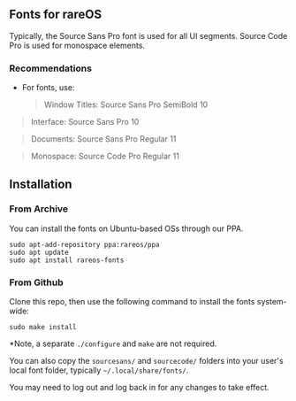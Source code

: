 ## Fonts for rareOS

Typically, the Source Sans Pro font is used for all UI segments. Source Code Pro
is used for monospace elements.

### Recommendations

* For fonts, use:
  > Window Titles: Source Sans Pro SemiBold 10

> Interface: Source Sans Pro 10

> Documents: Source Sans Pro Regular 11

> Monospace: Source Code Pro Regular 11

## Installation

### From Archive

You can install the fonts on Ubuntu-based OSs through our PPA.

```
sudo apt-add-repository ppa:rareos/ppa
sudo apt update
sudo apt install rareos-fonts
```

### From Github

Clone this repo, then use the following command to install the fonts
system-wide:

```
sudo make install
```

\*Note, a separate `./configure` and `make` are not required.

You can also copy the `sourcesans/` and `sourcecode/` folders into your user's
local font folder, typically `~/.local/share/fonts/`.

You may need to log out and log back in for any changes to take effect.

